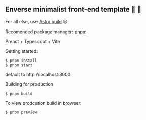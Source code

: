 ## Enverse minimalist front-end template :seedling: :seedling:

For all else, use [Astro.build](https://github.com/withastro/astro) :smiley:

Recomended package manager: [pnpm](https://github.com/pnpm/pnpm)

Preact + Typescript + Vite

Getting started:

```
$ pnpm install
$ pnpm start
```

default to http://localhost:3000

Building for production

```
$ pnpm build
```

To view prodcution build in browser:

```
$ pnpm preview
```
